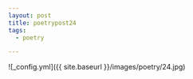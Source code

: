 ```yaml
---
layout: post
title: poetrypost24
tags:
  - poetry

---
```




![_config.yml]({{ site.baseurl }}/images/poetry/24.jpg)

